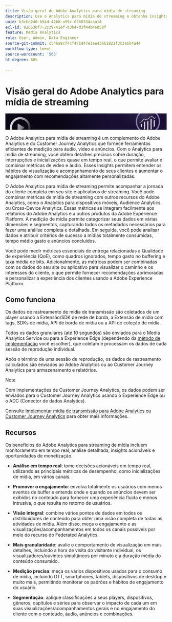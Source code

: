 ```yaml
---
title: Visão geral do Adobe Analytics para mídia de streaming
description: Use o Analytics para mídia de streaming e obtenha insights avançados de conteúdo, áudio e anúncios.
uuid: b3cbe240-b94d-42b8-a99c-0280334aaa14
exl-id: 826530f7-2c39-41ef-b3b4-d3f44b46858f
feature: Media Analytics
role: User, Admin, Data Engineer
source-git-commit: c546a8cf4cf471d47e1ae43661821f3c3a6b4a44
workflow-type: tm+mt
source-wordcount: '563'
ht-degree: 68%

---
```


# Visão geral do Adobe Analytics para mídia de streaming

![Banner](./assets/media_analytics_banner.png)

O Adobe Analytics para mídia de streaming é um complemento do Adobe Analytics e do Customer Journey Analytics que fornece ferramentas eficientes de medição para áudio, vídeo e anúncios. Com o Analytics para mídia de streaming, você obtém detalhes precisos sobre duração, interrupções e inicializações quase em tempo real, o que permite avaliar e combinar métricas de vídeo e áudio. Esses insights permitem entender os hábitos de visualização e acompanhamento de seus clientes e aumentar o engajamento com recomendações altamente personalizadas.

O Adobe Analytics para mídia de streaming permite acompanhar a jornada do cliente completa em seu site e aplicativos de streaming. Você pode combinar métricas de mídia de streaming com outros recursos do Adobe Analytics, como o Analytics para dispositivos móveis, Audience Analytics ou Cross-Device Analytics. Essas métricas se integram facilmente aos relatórios do Adobe Analytics e a outros produtos da Adobe Experience Platform. A medição de mídia permite categorizar seus dados em várias dimensões e segmentos, capturando todos os metadados necessários para fazer uma análise completa e detalhada. Em seguida, você pode analisar dados e atribuir critérios de sucesso a mídias totalmente consumidas, tempo médio gasto e anúncios concluídos.

Você pode medir métricas essenciais de entrega relacionadas à Qualidade de experiência (QoE), como quadros ignorados, tempo gasto no buffering e taxa média de bits. Adicionalmente, as métricas podem ser combinadas com os dados do seu site ou aplicativo para visualizar o caminho e os interesses do cliente, o que permite fornecer recomendações aprimoradas e personalizar a experiência dos clientes usando a Adobe Experience Platform.

## Como funciona

Os dados de rastreamento de mídia de transmissão são coletados de um player usando a Extensão/SDK de rede de borda, a Extensão de mídia com tags, SDKs de mídia, API de borda de mídia ou a API de coleção de mídia.

Todos os dados granulares (até 10 segundos) são enviados para o Media Analytics Service ou para a Experience Edge (dependendo da [método de implementação](/help/implementation/overview.md) você escolher), que coletam e processam os dados de cada sessão de reprodução individual.

Após o término de uma sessão de reprodução, os dados de rastreamento calculados são enviados ao Adobe Analytics ou ao Customer Journey Analytics para armazenamento e relatórios.

>[!NOTE]
>
>Com implementações de Customer Journey Analytics, os dados podem ser enviados para o Customer Journey Analytics usando o Experience Edge ou o ADC (Conector de dados Analytics).


Consulte [Implementar mídia de transmissão para Adobe Analytics ou Customer Journey Analytics](/help/implementation/overview.md) para obter mais informações.

## Recursos

Os benefícios do Adobe Analytics para streaming de mídia incluem monitoramento em tempo real, análise detalhada, insights acionáveis e oportunidades de monetização.

* **Análise em tempo real**: tome decisões acionáveis em tempo real, utilizando as principais métricas de desempenho, como inicializações de mídia, em vários canais.

* **Promover o engajamento**: envolva totalmente os usuários com menos eventos de buffer e entenda onde e quando os anúncios devem ser exibidos no conteúdo para fornecer uma experiência fluida e menos intrusiva, o que resulta no retorno de usuários.

* **Visão integral**: combine vários pontos de dados em todos os distribuidores de conteúdo para obter uma visão completa de todas as atividades de mídia. Além disso, meça o engajamento e as visualizações/acompanhamentos em todos os canais possíveis por meio do recurso do Federated Analytics.

* **Mais granularidade**: avalie o comportamento de visualização em mais detalhes, incluindo a hora de visita do visitante individual, os visualizadores/ouvintes simultâneos por minuto e a duração média do conteúdo consumido.

* **Medição precisa**: meça os vários dispositivos usados para o consumo de mídia, incluindo OTT, smartphones, tablets, dispositivos de desktop e muito mais, permitindo monitorar os padrões e hábitos de engajamento do usuário.

* **Segmentação**: aplique classificações a seus players, dispositivos, gêneros, capítulos e séries para observar o impacto de cada um em suas visualizações/acompanhamentos gerais e no engajamento do cliente com o conteúdo, áudio, anúncios e combinações.
